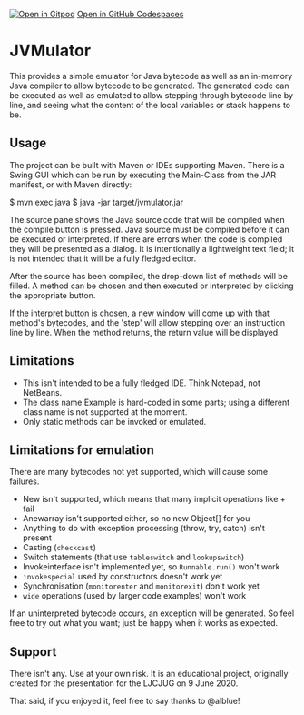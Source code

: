 [![Open in Gitpod](https://gitpod.io/button/open-in-gitpod.svg)](https://gitpod.io/#https://github.com/alblue/jvmulator) [Open in GitHub Codespaces](https://github.com/codespaces/alblue/alblue-jvmulator-master)

JVMulator
=========

This provides a simple emulator for Java bytecode as well as an in-memory Java
compiler to allow bytecode to be generated. The generated code can be executed
as well as emulated to allow stepping through bytecode line by line, and seeing
what the content of the local variables or stack happens to be.

Usage
-----

The project can be built with Maven or IDEs supporting Maven. There is a Swing
GUI which can be run by executing the Main-Class from the JAR manifest, or
with Maven directly:

$ mvn exec:java
$ java -jar target/jvmulator.jar

The source pane shows the Java source code that will be compiled when the
compile button is pressed. Java source must be compiled before it can be
executed or interpreted. If there are errors when the code is compiled they
will be presented as a dialog. It is intentionally a lightweight text field;
it is not intended that it will be a fully fledged editor.

After the source has been compiled, the drop-down list of methods will be
filled. A method can be chosen and then executed or interpreted by clicking
the appropriate button.

If the interpret button is chosen, a new window will come up with that method's
bytecodes, and the 'step' will allow stepping over an instruction line by line.
When the method returns, the return value will be displayed.

Limitations
-----------

* This isn't intended to be a fully fledged IDE. Think Notepad, not NetBeans.
* The class name Example is hard-coded in some parts; using a different class
  name is not supported at the moment.
* Only static methods can be invoked or emulated.

Limitations for emulation
-------------------------

There are many bytecodes not yet supported, which will cause some failures.

* New isn't supported, which means that many implicit operations like + fail
* Anewarray isn't supported either, so no new Object[] for you
* Anything to do with exception processing (throw, try, catch) isn't present
* Casting (`checkcast`)
* Switch statements (that use `tableswitch` and `lookupswitch`)
* Invokeinterface isn't implemented yet, so `Runnable.run()` won't work
* `invokespecial` used by constructors doesn't work yet
* Synchronisation (`monitorenter` and `monitorexit`) don't work yet
* `wide` operations (used by larger code examples) won't work

If an uninterpreted bytecode occurs, an exception will be generated. So feel
free to try out what you want; just be happy when it works as expected.

Support
-------

There isn't any. Use at your own risk. It is an educational project, originally
created for the presentation for the LJCJUG on 9 June 2020.

That said, if you enjoyed it, feel free to say thanks to @alblue!
